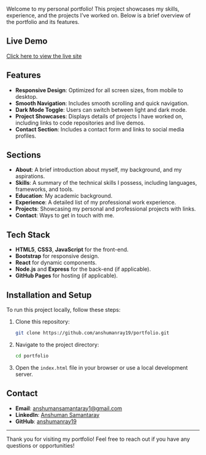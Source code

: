 
Welcome to my personal portfolio! This project showcases my skills, experience, and the projects I’ve worked on. Below is a brief overview of the portfolio and its features.

## Live Demo

[Click here to view the live site](https://anshumanray19.github.io/Anshuman_portfolio/)

## Features

- **Responsive Design**: Optimized for all screen sizes, from mobile to desktop.
- **Smooth Navigation**: Includes smooth scrolling and quick navigation.
- **Dark Mode Toggle**: Users can switch between light and dark mode.
- **Project Showcases**: Displays details of projects I have worked on, including links to code repositories and live demos.
- **Contact Section**: Includes a contact form and links to social media profiles.
  
## Sections

- **About**: A brief introduction about myself, my background, and my aspirations.
- **Skills**: A summary of the technical skills I possess, including languages, frameworks, and tools.
- **Education**: My academic background.
- **Experience**: A detailed list of my professional work experience.
- **Projects**: Showcasing my personal and professional projects with links.
- **Contact**: Ways to get in touch with me.

## Tech Stack

- **HTML5**, **CSS3**, **JavaScript** for the front-end.
- **Bootstrap** for responsive design.
- **React** for dynamic components.
- **Node.js** and **Express** for the back-end (if applicable).
- **GitHub Pages** for hosting (if applicable).

## Installation and Setup

To run this project locally, follow these steps:

1. Clone this repository:

    ```bash
    git clone https://github.com/anshumanray19/portfolio.git
    ```

2. Navigate to the project directory:

    ```bash
    cd portfolio
    ```

3. Open the `index.html` file in your browser or use a local development server.

## Contact

- **Email**: anshumansamantaray1@gmail.com
- **LinkedIn**: [Anshuman Samantaray](https://www.linkedin.com/in/anshuman-samantaray-851a74137/)
- **GitHub**: [anshumanray19](https://github.com/anshumanray19)

---

Thank you for visiting my portfolio! Feel free to reach out if you have any questions or opportunities!